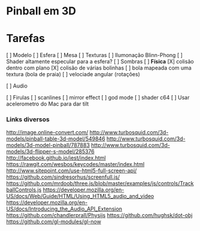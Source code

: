 # Pinball em 3D

# Tarefas

[ ] Modelo
  [ ] Esfera
  [ ] Mesa
[ ] Texturas
[ ] Ilumonação Blinn-Phong
  [ ] Shader altamente especular para a esfera?
[ ] Sombras
[ ] **Física**
  [X] colisão dentro com plano
  [X] colisão de várias bolinhas
  [ ] bola mapeada com uma textura (bola de praia)
  [ ] velociade angular (rotações)

[ ] Audio

[ ] Firulas
  [ ] scanlines
  [ ] mirror effect
  [ ] god mode
  [ ] shader c64
  [ ] Usar acelerometro do Mac para dar tilt

### Links diversos

http://image.online-convert.com/
http://www.turbosquid.com/3d-models/pinball-table-3d-model/549846
http://www.turbosquid.com/3d-models/3d-model-pinball/787883
http://www.turbosquid.com/3d-models/3d-flipper-s-model/285376
http://facebook.github.io/jest/index.html
https://rawgit.com/wesbos/keycodes/master/index.html
http://www.sitepoint.com/use-html5-full-screen-api/
https://github.com/sindresorhus/screenfull.js/
https://github.com/mrdoob/three.js/blob/master/examples/js/controls/TrackballControls.js
https://developer.mozilla.org/en-US/docs/Web/Guide/HTML/Using_HTML5_audio_and_video
https://developer.mozilla.org/en-US/docs/Introducing_the_Audio_API_Extension
https://github.com/chandlerprall/Physijs
https://github.com/hughsk/dot-obj
https://github.com/gl-modules/gl-now

